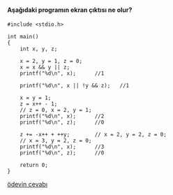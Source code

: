 #### Aşağıdaki programın ekran çıktısı ne olur?

```
#include <stdio.h>

int main()
{
	int x, y, z;

	x = 2, y = 1, z = 0;
	x = x && y || z;
	printf("%d\n", x);		//1

	printf("%d\n", x || !y && z);	//1

	x = y = 1;
	z = x++ - 1;
	// z = 0, x = 2, y = 1;
	printf("%d\n", x);		//2
	printf("%d\n", z);		//0

	z += -x++ + ++y;		// x = 2, y = 2, z = 0;
	// x = 3, y = 2, z = 0;
	printf("%d\n", x);		//3
	printf("%d\n", z);		//0

	return 0;
}
```

[ödevin cevabı](https://vimeo.com/363319984)
